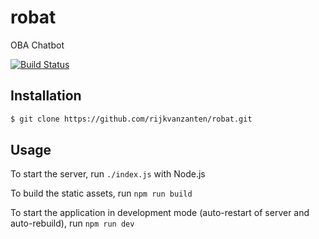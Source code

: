 # robat
OBA Chatbot

[![Build Status](https://semaphoreci.com/api/v1/rijkvanzanten/robat/branches/master/shields_badge.svg)](https://semaphoreci.com/rijkvanzanten/robat)

## Installation 
```bash
$ git clone https://github.com/rijkvanzanten/robat.git
```

## Usage
To start the server, run `./index.js` with Node.js

To build the static assets, run `npm run build`

To start the application in development mode (auto-restart of server and auto-rebuild), run `npm run dev`
